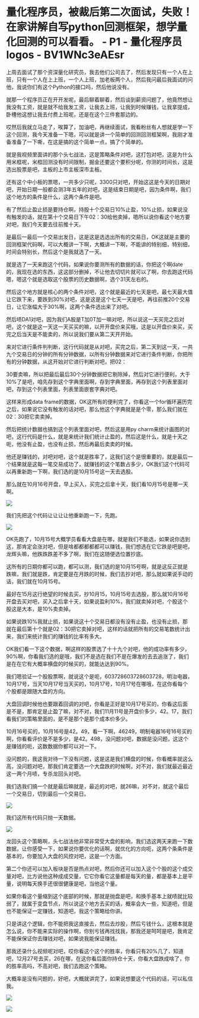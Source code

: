 # 量化程序员，被裁后第二次面试，失败！在家讲解自写python回测框架，想学量化回测的可以看看。 - P1 - 量化程序员logos - BV1WNc3eAEsr

上周去面试了那个资深量化研究员，我去他们公司去了，然后发现只有一个人在上班，只有一个人在上上班，一个人上班，加老板两个人，然后我问最后我面试的问他，我说你们有这个Python的接口吗，然后他说没有。

就那一个程序员正在开开发呢，最后聊着聊着，然后谈到薪资问题了，他竟然想让我没有工资，就是就不给我发工资，让我去上班，让我到时候赚钱，让我拿提成，卧槽他这想让我去付费上班呢，还是在这个三件套那边的。

哎然后我就立马走了，唉算了，加油吧，再继续面试，我看粉丝有人想就是学一下这个回测，我今天准备一下嗯，可以就是讲一个简单的回测回测框架啊，我刚才准备准备了一下嘶，在这是搞的这个简单一点，搞了个简单的。

就是我视频里面讲的那个头七战法，这是策略条件对吧，这打包对吧，这是为什么用米框呢，米框回测没有时间限制，掘金还要这个要积分呢，你测的时间长，这是选出股票是吧，主板的上市主板深市主板。

还有这个中小板的票嗯，一共多少只呢，3300只对吧，开始这这是今天的日期对吧，开始日期一般都会测3年五年的对吧，这是结束日期是吧，因为条件啊，我们这个地方的条件是什么，这两个条件是吧。

有了然后止盈止损是要持仓啊，持股十个交易日10%止盈，10%止损，如果说没有触发的话，就在第十个交易日下午02：30给他卖掉，嗯所以说你看这个地方要对吧，我们今天要去往前推十天。

是最后一最后一个交易出发日，这是这是选选出所有的交易日，OK这就是主要的回测框架代码啊，可以大概讲一下啊，大概讲一下啊，不能讲的特别细，特别细，时间会特别长，然后这个是我就选了一天。

就是选了一天来跑这个代码，如果说你要测所有的数据的话，你把这个啊date的，我现在选的东西，这这部分删掉，不让他去切切片就可以了啊，你去跑这代码嗯，嗯这个就是选取这个股票的历史数据啊，选个31天左右的。

然后这个地方就是核心的两个条件对吧，这个就是最近的七天是吧，最七天最大值让它跌下来，要跌到30%对吧，这是这是这个七天一天是吧，再往前推20个交易日，让它涨幅大于30%啊，这两个条件选出来了对吧。

然后啧DA1对吧，因为我们A股是T加0T加一嘛对吧，所以说这一天买完之后对吧，这个就是这一天这一天买买的嘛，以开开盘价来买哦，这是以开盘价来买，买完之后当天是不能卖的，所以说我们要从第二天开开始。

来对它进行条件判判断，这行代码就是从对吧，买完之后，第二天到这一天，一共九个交易日的分钟的所有分钟数据，以所有分钟数据来对它进行条件判断，你把所有的分钟数据，从这开始对它进行判断对吧，把02：

30要卖嘛，所以把最后最后30个分钟数据把它剔除掉，然后对它进行便利，大于10%了是吧，咱先存到这个字典里面啊，存到字典里面，再存到这个列表里面对吧，存到这个列表里面，列表里面嵌套字典对吧。

这样来形成data frame的数据，OK这所有的便利完了，你看这一个for循环遍历完之后，如果说它没有触发的话对吧，那么他这个字典就是是个零，那么我们就在02：30把它卖卖掉。

然后把统计数据也搞到这个列表里面对吧，然后这是用py charm来统计画图的对吧，这行代码是什么，就是来统计我们统计止盈的，然后这是什么，就是十天之呃，他没有止盈，也没有止损，然后再最后卖卖的时候。

他还是赚钱的，对吧对吧，这个就是胜率了，这我们这个是很重要的，就是最后一个结果就是这每一笔交易成功了，就赚钱的这个笔数占多少，OK我们这个代码可以再重新跑一下啊，我们选的是10月15号这一天去选股。

那么就在10月16号开盘，早上买入，买完之后拿十天，我们看10月15号是哪一天啊。

![](img/0a5021733c8617b137085a02766e7069_1.png)

我们先把这个代码让让让让他重新跑一下，先跑。

![](img/0a5021733c8617b137085a02766e7069_3.png)

OK先跑了，10月15号大概学员看看大盘是在哪，就是我们不能选，如果说你选到这，那肯定会涨对吧，但是啥都都都都都可以赚钱，我们想选在它它跌是吧是吧，龙辉头嘛，他跌跌跌差不多了啊，我们在这随便选位置抄底。

这所有的日期你都可以跑，都可以测，我们选的是10月15号啊，就是这反正就是跌嘛，我们就是跌，肯定要是在月跌的时候，我们去抄对吧，那么就如果说手动的话，我们就在10月15号。

最好在15月这行绝望的时候去买，抄10月15，10月15号去选股，那么就10月16号开盘去买对吧，买入之后拿十天，如果说盈利10%，我们就卖掉对吧，个股这个股这是大本，是10%卖卖掉。

如果说跌10%我就止损，如果说这十个交易日都没有没有止盈，也没有止损，那就在最后第十个就是02：30把它卖掉对吧，这样的话就把所有的交易笔数统计出来，我们来统计我们的赚钱的比率有多大。

OK我们看一下这个数据，啊这样的股票选了十十九个对吧，他的成功率有多少，90%啊，你看我们选的是哦，我们不是选在我们不是在爆发的去去追涨了，我们是在在它有大概率横盘的时候买的，就能达达到90%。

我们嗯验证一个股股票啊，就说这个是呃，603728603728603728，明治电器，10月17号，当天10月17号当天买的，10月17号，10月17号在哪哦，在这你看每个个股都是跟随大盘的方向。

大盘回调时候他也要跟着回调的对吧，你看是正好是10月17号买的，你看这后面是不是，那肯定是止盈了嘛，对不对，我们11月11号是开盘价多少，42。17，我们看我们的策略里面的，是不是那个是那个成本价多少。

10月16号买的，10月16号是42。49，看一下啊，46249，明制电器16号16号买的啊，你看看评价是不是多少，是42。498，没问题对吧，数据是没问题，这这个是赚钱的呃，这数数据你都可以对一下。

没问题的，我这我对待一下没有问题，这是这是我们横盘的时候，你看概率就这么高，没问题对吧，那我们肯定要选一个大盘跌的时候啊，对不对，我们就最近最近这一两个月啧，专杀龙回头对吧。

我们选我们搞一个就是最后嘛就是，最近的对吧，就26嘛，对不对，就这个最后一个交易日，切到最后一个交易日。



![](img/0a5021733c8617b137085a02766e7069_5.png)

我们这所有代码只抛一天数据。

![](img/0a5021733c8617b137085a02766e7069_7.png)

龙回头这个策略啊，头七战法他非常非常受大盘的影响，我们选这两天来跑一下数数据，让你感受一下，如果说你要优化的话啊，就优化的方向呃，这两个条条件是基本的，你要加入大盘的风控对吧，这是一个方面。

第二个你还可以加入板块是否是热点对吧，然后你还可以加入这个个股的这个成交量对吧，比方说他这种成成交量，它它你看它这量都是每天的量，都是基本上是平量，说明每天换手还很很健康是吧，当他这个量。

如果你看这个量缩到这个底部的时候，那就是抛盘是吧，和换手基本上就啧就比较弱了，就属于变盘节点，所以说这个地方去买的话，概率会大一些，知道吧，但是也不能保证一定赚钱，知道吧，我这个策略给你讲。

只是讲这个逻辑，你不能把我这直接去，然后去炒股，然后亏钱什么，这根本就是怎么说，你不能来实际的操作啊，你别亏钱再找找我，那我还是呵呵是吧，我肯定不能保保证你去赚钱对吧，如果说我能保证赚钱。

那我还录什么视频呢对吧，哎你看这个这个的胜率，你看只有20%几了，知道吧，12月27号去买，26在哪，在这你看后面你持仓十天，你看大盘跌成啥了，你的胜率高吗，不高对吧，我们去跑这个策略。

大概率是没有问题的，好吧，大概就讲完了，如果说想要这个代码的话，可以私信我。

![](img/0a5021733c8617b137085a02766e7069_9.png)

![](img/0a5021733c8617b137085a02766e7069_10.png)